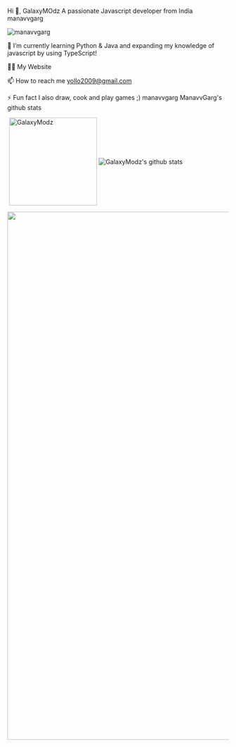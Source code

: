 Hi 👋, GalaxyMOdz
A passionate Javascript developer from India
manavvgarg
<p align="left"> <img src="https://komarev.com/ghpvc/?username=GalaxyModz" alt="manavvgarg" /> </p>

🌱 I’m currently learning Python & Java and expanding my knowledge of javascript by using TypeScript!

👨‍💻 My Website

📫 How to reach me yollo2009@gmail.com

⚡ Fun fact I also draw, cook and play games ;)
 manavvgarg ManavvGarg's github stats
<p>&nbsp;<img align="center" src="https://github-readme-stats.vercel.app/api?username=GalaxyModz&show_icons=true&theme=dracula" alt="GalaxyModz" height="200"/>
<img align="center" src="https://github-readme-stats.vercel.app/api/top-langs/?username=GalaxyModz&hide=lua&theme=dracula" alt="GalaxyModz's github stats"/>
<div><img src="https://github-profile-trophy.vercel.app/?username=GalaxyMOdz&theme=dracula" width="1200"></div></p>

